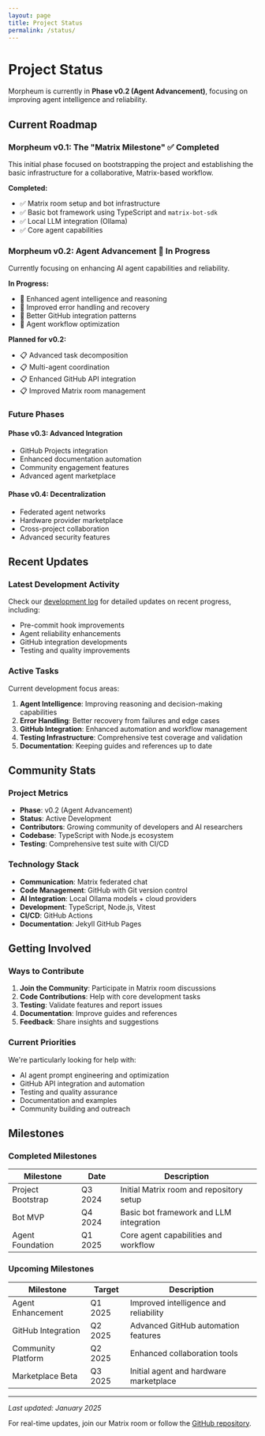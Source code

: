 ```yaml
---
layout: page
title: Project Status
permalink: /status/
---
```


# Project Status

Morpheum is currently in **Phase v0.2 (Agent Advancement)**, focusing on improving agent intelligence and reliability.

## Current Roadmap

### Morpheum v0.1: The "Matrix Milestone" ✅ Completed

This initial phase focused on bootstrapping the project and establishing the basic infrastructure for a collaborative, Matrix-based workflow.

**Completed:**
- ✅ Matrix room setup and bot infrastructure
- ✅ Basic bot framework using TypeScript and `matrix-bot-sdk`
- ✅ Local LLM integration (Ollama)
- ✅ Core agent capabilities

### Morpheum v0.2: Agent Advancement 🚀 In Progress

Currently focusing on enhancing AI agent capabilities and reliability.

**In Progress:**
- 🔄 Enhanced agent intelligence and reasoning
- 🔄 Improved error handling and recovery
- 🔄 Better GitHub integration patterns
- 🔄 Agent workflow optimization

**Planned for v0.2:**
- 📋 Advanced task decomposition
- 📋 Multi-agent coordination
- 📋 Enhanced GitHub API integration
- 📋 Improved Matrix room management

### Future Phases

#### Phase v0.3: Advanced Integration
- GitHub Projects integration
- Enhanced documentation automation
- Community engagement features
- Advanced agent marketplace

#### Phase v0.4: Decentralization
- Federated agent networks
- Hardware provider marketplace
- Cross-project collaboration
- Advanced security features

## Recent Updates

### Latest Development Activity

Check our [development log](https://github.com/anicolao/morpheum/blob/main/DEVLOG.md) for detailed updates on recent progress, including:

- Pre-commit hook improvements
- Agent reliability enhancements
- GitHub integration developments
- Testing and quality improvements

### Active Tasks

Current development focus areas:

1. **Agent Intelligence**: Improving reasoning and decision-making capabilities
2. **Error Handling**: Better recovery from failures and edge cases
3. **GitHub Integration**: Enhanced automation and workflow management
4. **Testing Infrastructure**: Comprehensive test coverage and validation
5. **Documentation**: Keeping guides and references up to date

## Community Stats

### Project Metrics

- **Phase**: v0.2 (Agent Advancement)
- **Status**: Active Development
- **Contributors**: Growing community of developers and AI researchers
- **Codebase**: TypeScript with Node.js ecosystem
- **Testing**: Comprehensive test suite with CI/CD

### Technology Stack

- **Communication**: Matrix federated chat
- **Code Management**: GitHub with Git version control
- **AI Integration**: Local Ollama models + cloud providers
- **Development**: TypeScript, Node.js, Vitest
- **CI/CD**: GitHub Actions
- **Documentation**: Jekyll GitHub Pages

## Getting Involved

### Ways to Contribute

1. **Join the Community**: Participate in Matrix room discussions
2. **Code Contributions**: Help with core development tasks
3. **Testing**: Validate features and report issues
4. **Documentation**: Improve guides and references
5. **Feedback**: Share insights and suggestions

### Current Priorities

We're particularly looking for help with:

- AI agent prompt engineering and optimization
- GitHub API integration and automation
- Testing and quality assurance
- Documentation and examples
- Community building and outreach

## Milestones

### Completed Milestones

| Milestone | Date | Description |
|-----------|------|-------------|
| Project Bootstrap | Q3 2024 | Initial Matrix room and repository setup |
| Bot MVP | Q4 2024 | Basic bot framework and LLM integration |
| Agent Foundation | Q1 2025 | Core agent capabilities and workflow |

### Upcoming Milestones

| Milestone | Target | Description |
|-----------|---------|-------------|
| Agent Enhancement | Q1 2025 | Improved intelligence and reliability |
| GitHub Integration | Q2 2025 | Advanced GitHub automation features |
| Community Platform | Q2 2025 | Enhanced collaboration tools |
| Marketplace Beta | Q3 2025 | Initial agent and hardware marketplace |

---

*Last updated: January 2025*

For real-time updates, join our Matrix room or follow the [GitHub repository](https://github.com/anicolao/morpheum).